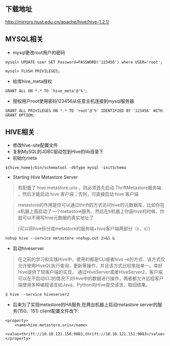 ## 下载地址
http://mirrors.hust.edu.cn/apache/hive/hive-1.2.1/

## MYSQL相关
* mysql更改root用户的密码
```
mysql> UPDATE user SET Password=PASSWORD('123456') where USER='root';
```
```
mysql> FLUSH PRIVILEGES;
```
* 给库hive_meta授权
```
GRANT ALL ON *.* TO 'hive_meta'@'%';
```
* 授权用户root使用密码123456从任意主机连接到mysql服务器
```
GRANT ALL PRIVILEGES ON *.* TO 'root'@'%' IDENTIFIED BY '123456' WITH GRANT OPTION;
```

## HIVE相关
* 修改hive-site配置文件
* 复制MySQL的JDBC驱动包到Hive的lib目录下
* 初始化meta
```
${hive_home}/bin/schematool -dbType mysql -initSchema
```

* Starting Hive Metastore Server
> 若配置了 hive.metastore.uris ，则必须首先启动 ThriftMetastore服务端 ，然后才能启动 hive 客户端；否则，可直接启动 hive 客户端

>metastore的作用是你可以通过thrift的方式访问hive的元数据库、比如你在a机器上面启动了一个metastore服务、然后在b机器上你装hive的时候，你就可以不用写hive元数据的真实地址了

>(可以将hive拆分成metastore的服务端+hive客户端两部分（c、s）)

```
nohup hive --service metastore >nohup.out 2>&1 &
```
* 启动hiveserver
>在之前的学习和实践Hive中，使用的都是CLI或者hive –e的方式，该方式仅允许使用HiveQL执行查询、更新等操作，并且该方式比较笨拙单一。幸好Hive提供了轻客户端的实现，
通过HiveServer或者HiveServer2，客户端可以在不启动CLI的情况下对Hive中的数据进行操作，两者都允许远程客户端使用多种编程语言如Java、Python向Hive提交请求，取回结果。

```
$ hive --service hiveserver2
```

* 后来为了实现metastore的HA服务,在两台机器上启动metastore server的服务(150、151)
client配置文件改下:
```
<property>
	<name>hive.metastore.uris</name>
	<value>thrift://10.10.121.150:9083,thrift://10.10.121.151:9083</value>
</property>
```